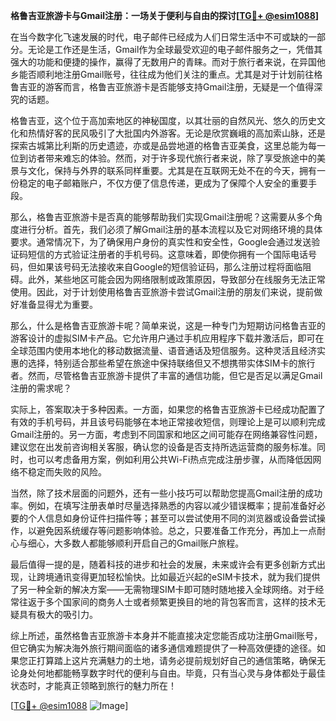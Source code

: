**格鲁吉亚旅游卡与Gmail注册：一场关于便利与自由的探讨[[TG💪+ @esim1088](https://t.me/s/esim1088)]**

在当今数字化飞速发展的时代，电子邮件已经成为人们日常生活中不可或缺的一部分。无论是工作还是生活，Gmail作为全球最受欢迎的电子邮件服务之一，凭借其强大的功能和便捷的操作，赢得了无数用户的青睐。而对于旅行者来说，在异国他乡能否顺利地注册Gmail账号，往往成为他们关注的重点。尤其是对于计划前往格鲁吉亚的游客而言，格鲁吉亚旅游卡是否能够支持Gmail注册，无疑是一个值得深究的话题。

格鲁吉亚，这个位于高加索地区的神秘国度，以其壮丽的自然风光、悠久的历史文化和热情好客的民风吸引了大批国内外游客。无论是欣赏巍峨的高加索山脉，还是探索古城第比利斯的历史遗迹，亦或是品尝地道的格鲁吉亚美食，这里总能为每一位到访者带来难忘的体验。然而，对于许多现代旅行者来说，除了享受旅途中的美景与文化，保持与外界的联系同样重要。尤其是在互联网无处不在的今天，拥有一份稳定的电子邮箱账户，不仅方便了信息传递，更成为了保障个人安全的重要手段。

那么，格鲁吉亚旅游卡是否真的能够帮助我们实现Gmail注册呢？这需要从多个角度进行分析。首先，我们必须了解Gmail注册的基本流程以及它对网络环境的具体要求。通常情况下，为了确保用户身份的真实性和安全性，Google会通过发送验证码短信的方式验证注册者的手机号码。这意味着，即使你拥有一个国际电话号码，但如果该号码无法接收来自Google的短信验证码，那么注册过程将面临阻碍。此外，某些地区可能会因为网络限制或政策原因，导致部分在线服务无法正常使用。因此，对于计划使用格鲁吉亚旅游卡尝试Gmail注册的朋友们来说，提前做好准备显得尤为重要。

那么，什么是格鲁吉亚旅游卡呢？简单来说，这是一种专门为短期访问格鲁吉亚的游客设计的虚拟SIM卡产品。它允许用户通过手机应用程序下载并激活后，即可在全球范围内使用本地化的移动数据流量、语音通话及短信服务。这种灵活且经济实惠的选择，特别适合那些希望在旅途中保持联络但又不想携带实体SIM卡的旅行者。然而，尽管格鲁吉亚旅游卡提供了丰富的通信功能，但它是否足以满足Gmail注册的需求呢？

实际上，答案取决于多种因素。一方面，如果您的格鲁吉亚旅游卡已经成功配置了有效的手机号码，并且该号码能够在本地正常接收短信，则理论上是可以顺利完成Gmail注册的。另一方面，考虑到不同国家和地区之间可能存在网络兼容性问题，建议您在出发前咨询相关客服，确认您的设备是否支持所选运营商的服务标准。同时，也可以考虑备用方案，例如利用公共Wi-Fi热点完成注册步骤，从而降低因网络不稳定而失败的风险。

当然，除了技术层面的问题外，还有一些小技巧可以帮助您提高Gmail注册的成功率。例如，在填写注册表单时尽量选择熟悉的内容以减少错误概率；提前准备好必要的个人信息如身份证件扫描件等；甚至可以尝试使用不同的浏览器或设备尝试操作，以避免因系统缓存等问题影响体验。总之，只要准备工作充分，再加上一点耐心与细心，大多数人都能够顺利开启自己的Gmail账户旅程。

最后值得一提的是，随着科技的进步和社会的发展，未来或许会有更多创新方式出现，让跨境通讯变得更加轻松愉快。比如最近兴起的eSIM卡技术，就为我们提供了另一种全新的解决方案——无需物理SIM卡即可随时随地接入全球网络。对于经常往返于多个国家间的商务人士或者频繁更换目的地的背包客而言，这样的技术无疑具有极大的吸引力。

综上所述，虽然格鲁吉亚旅游卡本身并不能直接决定您能否成功注册Gmail账号，但它确实为解决海外旅行期间面临的诸多通信难题提供了一种高效便捷的途径。如果您正打算踏上这片充满魅力的土地，请务必提前规划好自己的通信策略，确保无论身处何地都能畅享数字时代的便利与自由。毕竟，只有当心灵与身体都处于最佳状态时，才能真正领略到旅行的魅力所在！

[[TG💪+ @esim1088](https://t.me/s/esim1088) ![Image](https://i.postimg.cc/4NQfJmqS/Snipaste-2025-05-13-00-14-12.png)]